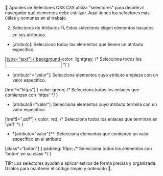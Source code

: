 🌈 Apuntes de Selectores CSS
CSS utiliza "selectores" para decirle al navegador qué elementos debe estilizar. Aquí tienes los selectores más útiles y comunes en el trabajo.


2. Selectores de Atributos 🔍
Estos selectores eligen elementos basados en sus atributos.

- [atributo]: Selecciona todos los elementos que tienen un atributo específico.

[type="text"] {
  background-color: lightgray; /* Selecciona todos los <input type="text"> */
}

- [atributo^="valor"]: Selecciona elementos cuyo atributo empieza con un valor específico.

[href^="https"] {
  color: green; /* Selecciona todos los enlaces que comienzan con 'https' */
}

- [atributo$="valor"]: Selecciona elementos cuyo atributo termina con un valor específico.

[href$=".pdf"] {
  color: red; /* Selecciona todos los enlaces que terminan en '.pdf' */
}

- *[atributo="valor"]**: Selecciona elementos que contienen un valor específico en el atributo.

[class*="boton"] {
  padding: 10px; /* Selecciona todos los elementos con 'boton' en su clase */
}

TIP: Los selectores ayudan a aplicar estilos de forma precisa y organizada. Úsalos para mantener el código limpio y ordenado 🧹.